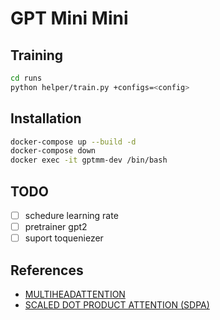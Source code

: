 # GPT Mini Mini

## Training

```bash
cd runs
python helper/train.py +configs=<config>
```

## Installation

```bash
docker-compose up --build -d
docker-compose down
docker exec -it gptmm-dev /bin/bash
```

## TODO

- [ ] schedure learning rate
- [ ] pretrainer gpt2
- [ ] suport toqueniezer

## References

- [MULTIHEADATTENTION](https://pytorch.org/docs/stable/generated/torch.nn.MultiheadAttention.html)
- [SCALED DOT PRODUCT ATTENTION (SDPA)](https://pytorch.org/tutorials/intermediate/scaled_dot_product_attention_tutorial.html)
